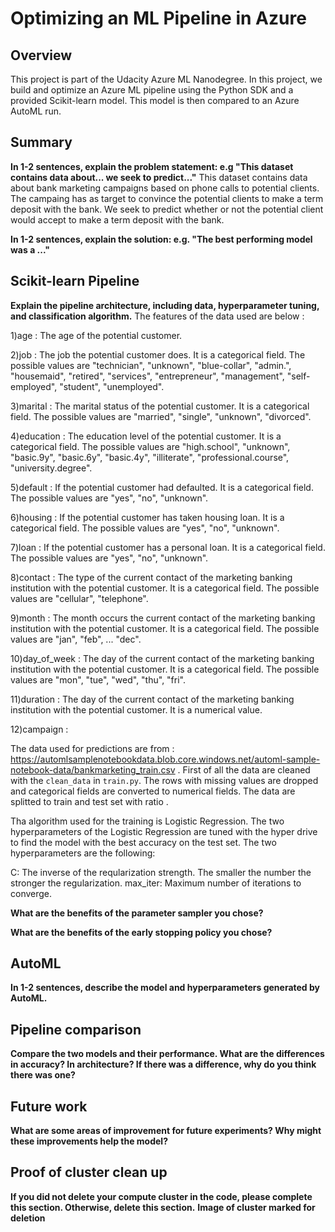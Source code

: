 # Optimizing an ML Pipeline in Azure

## Overview
This project is part of the Udacity Azure ML Nanodegree.
In this project, we build and optimize an Azure ML pipeline using the Python SDK and a provided Scikit-learn model.
This model is then compared to an Azure AutoML run.

## Summary
**In 1-2 sentences, explain the problem statement: e.g "This dataset contains data about... we seek to predict..."**
This dataset contains data about bank marketing campaigns based on phone calls to potential clients. The campaing has as target to
convince the potential clients to make a term deposit with the bank. We seek to predict whether or not the potential client would 
accept to make a term deposit with the bank.


**In 1-2 sentences, explain the solution: e.g. "The best performing model was a ..."**

## Scikit-learn Pipeline
**Explain the pipeline architecture, including data, hyperparameter tuning, and classification algorithm.**
The features of the data used are below : 

1)age : The age of the potential customer.

2)job : The job the potential customer does. It is a categorical field. The possible values are "technician", "unknown", "blue-collar", "admin.", "housemaid", "retired", "services", "entrepreneur", "management", "self-employed", "student", "unemployed".

3)marital : The marital status of the potential customer. It is a categorical field. The possible values are "married", "single", "unknown", "divorced".

4)education : The education level of the potential customer. It is a categorical field. The possible values are "high.school", "unknown", "basic.9y", "basic.6y", "basic.4y", "illiterate", "professional.course", "university.degree".

5)default : If the potential customer had defaulted. It is a categorical field. The possible values are "yes", "no", "unknown".

6)housing : If the potential customer has taken housing loan. It is a categorical field. The possible values are "yes", "no", "unknown".

7)loan : If the potential customer has a personal loan. It is a categorical field. The possible values are "yes", "no", "unknown".

8)contact : The type of the current contact of the marketing banking institution with the potential customer. It is a categorical field. The possible values are "cellular", "telephone".

9)month : The month occurs the current contact of the marketing banking institution with the potential customer. It is a categorical field. The possible values are "jan", "feb", ... "dec".

10)day_of_week : The day of the current contact of the marketing banking institution with the potential customer. It is a categorical field. The possible values are "mon", "tue", "wed", "thu", "fri".

11)duration : The day of the current contact of the marketing banking institution with the potential customer. It is a numerical value.

12)campaign : 

The data used for predictions are from : https://automlsamplenotebookdata.blob.core.windows.net/automl-sample-notebook-data/bankmarketing_train.csv .
First of all the data are cleaned with the ```clean_data``` in ```train.py```. The rows with missing values are dropped and categorical fields are converted to numerical fields. The data are splitted to train and test set with ratio . 

Tha algorithm used for the training is Logistic Regression. The two hyperparameters of the Logistic Regression are tuned with the hyper drive to find the model with the best accuracy on the test set.  The two hyperparameters are the following:

C: The inverse of the reqularization strength. The smaller the number the stronger the regularization.
max_iter: Maximum number of iterations to converge. 


**What are the benefits of the parameter sampler you chose?**

**What are the benefits of the early stopping policy you chose?**

## AutoML
**In 1-2 sentences, describe the model and hyperparameters generated by AutoML.**

## Pipeline comparison
**Compare the two models and their performance. What are the differences in accuracy? In architecture? If there was a difference, why do you think there was one?**

## Future work
**What are some areas of improvement for future experiments? Why might these improvements help the model?**

## Proof of cluster clean up
**If you did not delete your compute cluster in the code, please complete this section. Otherwise, delete this section.**
**Image of cluster marked for deletion**

